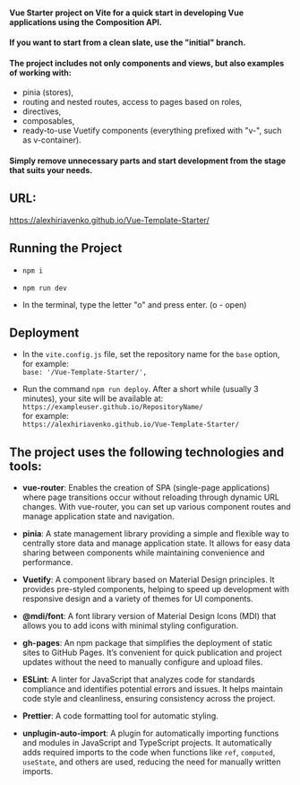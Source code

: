 #### Vue Starter project on Vite for a quick start in developing Vue applications using the Composition API.

#### If you want to start from a clean slate, use the "initial" branch.

#### The project includes not only components and views, but also examples of working with:

- pinia (stores),
- routing and nested routes, access to pages based on roles,
- directives,
- composables,
- ready-to-use Vuetify components (everything prefixed with "v-", such as v-container).

#### Simply remove unnecessary parts and start development from the stage that suits your needs.

## URL:

https://alexhiriavenko.github.io/Vue-Template-Starter/

## Running the Project

- `npm i`

- `npm run dev`

- In the terminal, type the letter "o" and press enter. (o - open)

## Deployment

- In the `vite.config.js` file, set the repository name for the `base` option, for example: <br>
  `base: '/Vue-Template-Starter/',`

- Run the command `npm run deploy`. After a short while (usually 3 minutes), your site will be available at: <br>
  `https://exampleuser.github.io/RepositoryName/` <br>
  for example: <br>
  `https://alexhiriavenko.github.io/Vue-Template-Starter/`

## The project uses the following technologies and tools:

- **vue-router**: Enables the creation of SPA (single-page applications) where page transitions occur without reloading through dynamic URL changes. With vue-router, you can set up various component routes and manage application state and navigation.

- **pinia**: A state management library providing a simple and flexible way to centrally store data and manage application state. It allows for easy data sharing between components while maintaining convenience and performance.

- **Vuetify**: A component library based on Material Design principles. It provides pre-styled components, helping to speed up development with responsive design and a variety of themes for UI components.

- **@mdi/font**: A font library version of Material Design Icons (MDI) that allows you to add icons with minimal styling configuration.

- **gh-pages**: An npm package that simplifies the deployment of static sites to GitHub Pages. It’s convenient for quick publication and project updates without the need to manually configure and upload files.

- **ESLint**: A linter for JavaScript that analyzes code for standards compliance and identifies potential errors and issues. It helps maintain code style and cleanliness, ensuring consistency across the project.

- **Prettier**: A code formatting tool for automatic styling.

- **unplugin-auto-import**: A plugin for automatically importing functions and modules in JavaScript and TypeScript projects. It automatically adds required imports to the code when functions like `ref`, `computed`, `useState`, and others are used, reducing the need for manually written imports.
